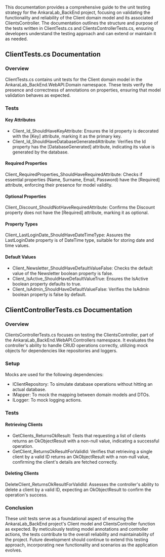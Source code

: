 This documentation provides a comprehensive guide to the unit testing strategy for the AnkaraLab_BackEnd project, focusing on validating the functionality and reliability of the Client domain model and its associated ClientsController. The documentation outlines the structure and purpose of the tests written in ClientTests.cs and ClientsControllerTests.cs, ensuring developers understand the testing approach and can extend or maintain it as needed.

## ClientTests.cs Documentation
### Overview
ClientTests.cs contains unit tests for the Client domain model in the AnkaraLab_BackEnd.WebAPI.Domain namespace. These tests verify the presence and correctness of annotations on properties, ensuring that model validation behaves as expected.

### Tests
#### Key Attributes
* Client_Id_ShouldHaveKeyAttribute: Ensures the Id property is decorated with the [Key] attribute, marking it as the primary key.
* Client_Id_ShouldHaveDatabaseGeneratedAttribute: Verifies the Id property has the [DatabaseGenerated] attribute, indicating its value is generated by the database.
#### Required Properties
Client_RequiredProperties_ShouldHaveRequiredAttribute: Checks if essential properties (Name, Surname, Email, Password) have the [Required] attribute, enforcing their presence for model validity.
#### Optional Properties
Client_Discount_ShouldNotHaveRequiredAttribute: Confirms the Discount property does not have the [Required] attribute, marking it as optional.
#### Property Types
Client_LastLoginDate_ShouldHaveDateTimeType: Assures the LastLoginDate property is of DateTime type, suitable for storing date and time values.
#### Default Values
* Client_Newsletter_ShouldHaveDefaultValueFalse: Checks the default value of the Newsletter boolean property is false.
* Client_IsActive_ShouldHaveDefaultValueTrue: Ensures the IsActive boolean property defaults to true.
* Client_IsAdmin_ShouldHaveDefaultValueFalse: Verifies the IsAdmin boolean property is false by default.

## ClientControllerTests.cs Documentation
### Overview
ClientsControllerTests.cs focuses on testing the ClientsController, part of the AnkaraLab_BackEnd.WebAPI.Controllers namespace. It evaluates the controller's ability to handle CRUD operations correctly, utilizing mock objects for dependencies like repositories and loggers.

### Setup
Mocks are used for the following dependencies:

* IClientRepository: To simulate database operations without hitting an actual database.
* IMapper: To mock the mapping between domain models and DTOs.
* ILogger<ClientsController>: To mock logging actions.

### Tests
#### Retrieving Clients
* GetClients_ReturnsOkResult: Tests that requesting a list of clients returns an OkObjectResult with a non-null value, indicating a successful operation.
* GetClient_ReturnsOkResultForValidId: Verifies that retrieving a single client by a valid ID returns an OkObjectResult with a non-null value, confirming the client's details are fetched correctly.
#### Deleting Clients
DeleteClient_ReturnsOkResultForValidId: Assesses the controller's ability to delete a client by a valid ID, expecting an OkObjectResult to confirm the operation's success.
### Conclusion
These unit tests serve as a foundational aspect of ensuring the AnkaraLab_BackEnd project's Client model and ClientsController function as expected. By meticulously testing model annotations and controller actions, the tests contribute to the overall reliability and maintainability of the project. Future development should continue to extend this testing approach, incorporating new functionality and scenarios as the application evolves.
